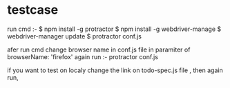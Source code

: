 # testcase
run cmd :-
$ npm install -g protractor
$ npm install -g webdriver-manage
$ webdriver-manager update
$ protractor conf.js

afer run cmd change browser name in conf.js file in paramiter of  browserName: 'firefox' 
again run :-   protractor conf.js

if you want to test on localy change the link on todo-spec.js  file ,
then again run,


